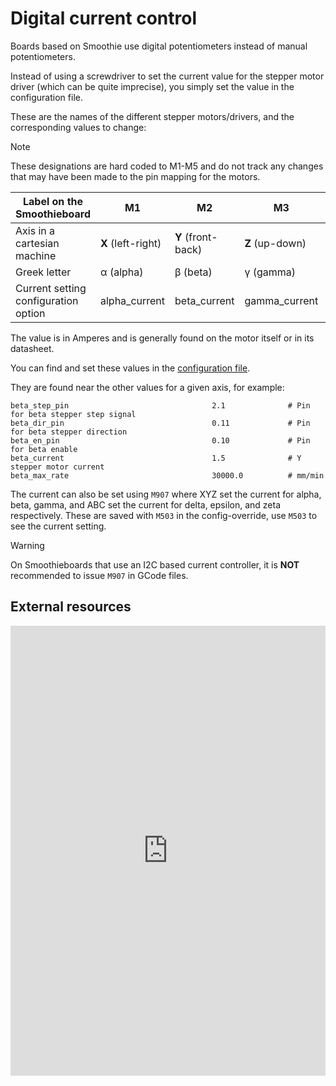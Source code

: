 
# Digital current control

Boards based on Smoothie use digital potentiometers instead of manual potentiometers.

Instead of using a screwdriver to set the current value for the stepper motor driver (which can be quite imprecise), you simply set the value in the configuration file.

These are the names of the different stepper motors/drivers, and the corresponding values to change:

> [!NOTE]
> These designations are hard coded to M1-M5 and do not track any changes that may have been made to the pin mapping for the motors.

| Label on the Smoothieboard | M1 | M2 | M3 | M4 | M5 |
| -------------------------- | -- | -- | -- | -- | -- |
| Axis in a cartesian machine | **X** (left-right) | **Y** (front-back) | **Z** (up-down) | **E0** (first extruder) | **E1** (second extruder) |
| Greek letter | α (alpha) | β (beta) | γ (gamma) | δ (delta) | ε (epsilon) |
| Current setting configuration option | alpha_current | beta_current | gamma_current | delta_current | epsilon_current |

The value is in Amperes and is generally found on the motor itself or in its datasheet.

You can find and set these values in the [configuration file](configuring-smoothie.md).

They are found near the other values for a given axis, for example:

```plaintext
beta_step_pin                                2.1              # Pin for beta stepper step signal
beta_dir_pin                                 0.11             # Pin for beta stepper direction
beta_en_pin                                  0.10             # Pin for beta enable
beta_current                                 1.5              # Y stepper motor current
beta_max_rate                                30000.0          # mm/min
```

The current can also be set using `M907` where XYZ set the current for alpha, beta, gamma, and ABC set the current for delta, epsilon, and zeta respectively. These are saved with `M503` in the config-override, use `M503` to see the current setting.

> [!WARNING]
> On Smoothieboards that use an I2C based current controller, it is **NOT** recommended to issue `M907` in GCode files.

## External resources

<iframe width="100%" height="720" src="https://www.youtube.com/embed/bItYRMLGoVc" frameborder="0" allowfullscreen></iframe>
